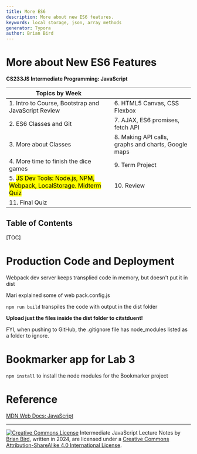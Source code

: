 ```yaml
---
title: More ES6
description: More about new ES6 features.
keywords: local storage, json, array methods
generator: Typora
author: Brian Bird
---
```


<h1>More about New ES6 Features</h1>

**CS233JS Intermediate Programming: JavaScript**

| Topics by Week                                               |                                                     |
| ------------------------------------------------------------ | --------------------------------------------------- |
| 1. Intro to Course, Bootstrap and JavaScript Review          | 6. HTML5 Canvas, CSS Flexbox                        |
| 2. ES6 Classes and Git                                       | 7. AJAX, ES6 promises, fetch API                    |
| 3. More about Classes                                        | 8. Making API calls, graphs and charts, Google maps |
| 4. More time to finish the dice games                        | 9. Term Project                                     |
| 5. <mark>JS Dev Tools: Node.js, NPM, Webpack, LocalStorage. Midterm Quiz</mark> | 10. Review                                          |
| 11. Final Quiz                                               |                                                     |



<h2>Table of Contents</h2>

[TOC]



# Production Code and Deployment

Webpack dev server keeps transplied code in memory, but doesn't put it in dist

Mari explained some of web pack.config.js

`npm run build` transpiles the code with output in the dist folder

**Upload just the files inside the dist folder to citstduent!**

FYI, when pushing to GitHub, the .gitignore file has node_modules listed as a folder to ignore.



# Bookmarker app for Lab 3

`npm install` to install the node modules for the Bookmarker project





# Reference

[MDN Web Docs: JavaScript](https://developer.mozilla.org/en-US/docs/Web/javascript)



[^1]: Mari's list of "new" features is a little longer than mine because she included some features we already covered in my CS133JS class.

---

[![Creative Commons License](https://i.creativecommons.org/l/by-sa/4.0/88x31.png)](http://creativecommons.org/licenses/by-sa/4.0/) Intermediate JavaScript Lecture Notes by [Brian Bird](https://profbird.dev), written in <time>2024</time>, are licensed under a [Creative Commons Attribution-ShareAlike 4.0 International License](http://creativecommons.org/licenses/by-sa/4.0/). 